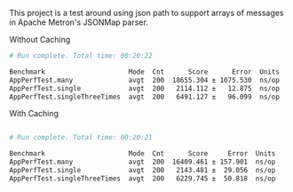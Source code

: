 This project is a test around using json path to support arrays of messages in Apache Metron's JSONMap parser.

Without Caching
```bash
# Run complete. Total time: 00:20:22

Benchmark                     Mode  Cnt      Score      Error  Units
AppPerfTest.many              avgt  200  18655.304 ± 1075.530  ns/op
AppPerfTest.single            avgt  200   2114.112 ±   12.875  ns/op
AppPerfTest.singleThreeTimes  avgt  200   6491.127 ±   96.099  ns/op
```


With Caching
```bash

# Run complete. Total time: 00:20:21

Benchmark                     Mode  Cnt      Score     Error  Units
AppPerfTest.many              avgt  200  16409.461 ± 157.901  ns/op
AppPerfTest.single            avgt  200   2143.481 ±  29.056  ns/op
AppPerfTest.singleThreeTimes  avgt  200   6229.745 ±  50.818  ns/op
```